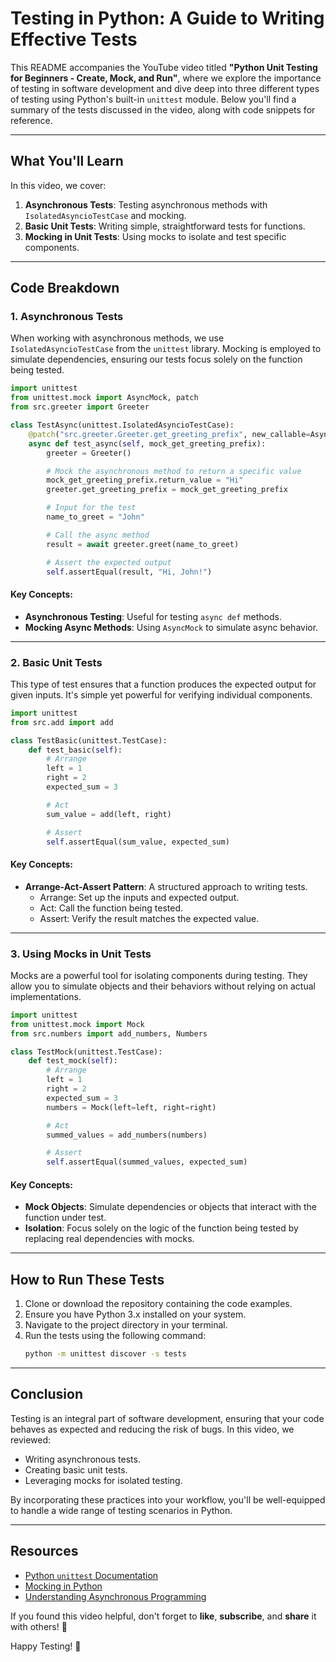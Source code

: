 # Testing in Python: A Guide to Writing Effective Tests

This README accompanies the YouTube video titled **"Python Unit Testing for Beginners - Create, Mock, and Run"**, where we explore the importance of testing in software development and dive deep into three different types of testing using Python's built-in `unittest` module. Below you'll find a summary of the tests discussed in the video, along with code snippets for reference.

---

## What You'll Learn
In this video, we cover:
1. **Asynchronous Tests**: Testing asynchronous methods with `IsolatedAsyncioTestCase` and mocking.
2. **Basic Unit Tests**: Writing simple, straightforward tests for functions.
3. **Mocking in Unit Tests**: Using mocks to isolate and test specific components.

---

## Code Breakdown

### 1. Asynchronous Tests

When working with asynchronous methods, we use `IsolatedAsyncioTestCase` from the `unittest` library. Mocking is employed to simulate dependencies, ensuring our tests focus solely on the function being tested.

```python
import unittest
from unittest.mock import AsyncMock, patch
from src.greeter import Greeter

class TestAsync(unittest.IsolatedAsyncioTestCase):
    @patch("src.greeter.Greeter.get_greeting_prefix", new_callable=AsyncMock)
    async def test_async(self, mock_get_greeting_prefix):
        greeter = Greeter()

        # Mock the asynchronous method to return a specific value
        mock_get_greeting_prefix.return_value = "Hi"
        greeter.get_greeting_prefix = mock_get_greeting_prefix

        # Input for the test
        name_to_greet = "John"

        # Call the async method
        result = await greeter.greet(name_to_greet)

        # Assert the expected output
        self.assertEqual(result, "Hi, John!")
```

#### Key Concepts:
- **Asynchronous Testing**: Useful for testing `async def` methods.
- **Mocking Async Methods**: Using `AsyncMock` to simulate async behavior.

---

### 2. Basic Unit Tests

This type of test ensures that a function produces the expected output for given inputs. It's simple yet powerful for verifying individual components.

```python
import unittest
from src.add import add

class TestBasic(unittest.TestCase):
    def test_basic(self):
        # Arrange
        left = 1
        right = 2
        expected_sum = 3

        # Act
        sum_value = add(left, right)

        # Assert
        self.assertEqual(sum_value, expected_sum)
```

#### Key Concepts:
- **Arrange-Act-Assert Pattern**: A structured approach to writing tests.
  - Arrange: Set up the inputs and expected output.
  - Act: Call the function being tested.
  - Assert: Verify the result matches the expected value.

---

### 3. Using Mocks in Unit Tests

Mocks are a powerful tool for isolating components during testing. They allow you to simulate objects and their behaviors without relying on actual implementations.

```python
import unittest
from unittest.mock import Mock
from src.numbers import add_numbers, Numbers

class TestMock(unittest.TestCase):
    def test_mock(self):
        # Arrange
        left = 1
        right = 2
        expected_sum = 3
        numbers = Mock(left=left, right=right)

        # Act
        summed_values = add_numbers(numbers)

        # Assert
        self.assertEqual(summed_values, expected_sum)
```

#### Key Concepts:
- **Mock Objects**: Simulate dependencies or objects that interact with the function under test.
- **Isolation**: Focus solely on the logic of the function being tested by replacing real dependencies with mocks.

---

## How to Run These Tests

1. Clone or download the repository containing the code examples.
2. Ensure you have Python 3.x installed on your system.
3. Navigate to the project directory in your terminal.
4. Run the tests using the following command:
   ```bash
   python -m unittest discover -s tests
   ```

---

## Conclusion

Testing is an integral part of software development, ensuring that your code behaves as expected and reducing the risk of bugs. In this video, we reviewed:
- Writing asynchronous tests.
- Creating basic unit tests.
- Leveraging mocks for isolated testing.

By incorporating these practices into your workflow, you'll be well-equipped to handle a wide range of testing scenarios in Python.

---

## Resources

- [Python `unittest` Documentation](https://docs.python.org/3/library/unittest.html)
- [Mocking in Python](https://docs.python.org/3/library/unittest.mock.html)
- [Understanding Asynchronous Programming](https://realpython.com/async-io-python/)

If you found this video helpful, don't forget to **like**, **subscribe**, and **share** it with others! 🎉

Happy Testing! 🚀

